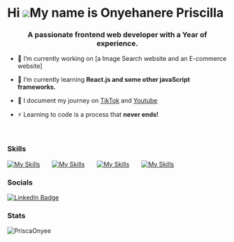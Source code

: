 Hi ![](https://user-images.githubusercontent.com/18350557/176309783-0785949b-9127-417c-8b55-ab5a4333674e.gif)My name is Onyehanere Priscilla
========================================================================================================================================

<h3 align="center">A passionate frontend web developer with a Year of experience.</h3>

- 🔭 I’m currently working on [a Image Search website and an E-commerce website]

- 🌱 I’m currently learning **React.js and some other javaScript frameworks.**

- 📝 I document my journey on [TikTok](https://www.tiktok.com/@243daysofproductivity) and [Youtube](https://www.youtube.com/@CodingHabitsGirl)

- ⚡ Learning to code is a process that **never ends!**
 
<br/>

### Skills

[![My Skills](https://skillicons.dev/icons?i=html,css)](https://skillicons.dev) &nbsp;&nbsp;&nbsp;&nbsp;&nbsp; [![My Skills](https://skillicons.dev/icons?i=js)](https://skillicons.dev) &nbsp;&nbsp;&nbsp;&nbsp;&nbsp; [![My Skills](https://skillicons.dev/icons?i=react)](https://skillicons.dev) &nbsp;&nbsp;&nbsp;&nbsp;&nbsp; [![My Skills](https://skillicons.dev/icons?i=figma)](https://skillicons.dev)
<br/>

### Socials

<div id="badges">
  <a href="https://www.linkedin.com/in/priscilla-onyehanere-4099a3200/">
    <img src="https://img.shields.io/badge/LinkedIn-blue?style=for-the-badge&logo=linkedin&logoColor=white" alt="LinkedIn Badge"/>
  </a>
</div>


### Stats

<p><img align="center" src="https://github-readme-streak-stats.herokuapp.com/?user=PriscaOnyee&" alt="PriscaOnyee" /></p>

